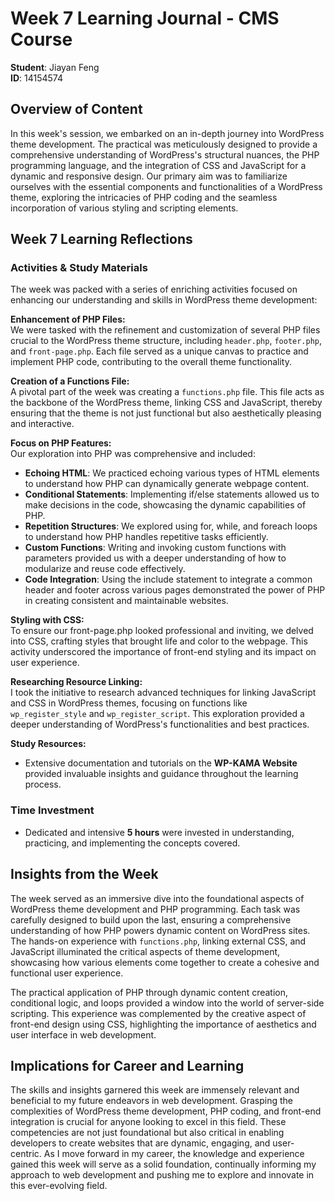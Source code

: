 # Week 7 Learning Journal - CMS Course

**Student**: Jiayan Feng  
**ID**: 14154574

## Overview of Content
In this week's session, we embarked on an in-depth journey into WordPress theme development. The practical was meticulously designed to provide a comprehensive understanding of WordPress's structural nuances, the PHP programming language, and the integration of CSS and JavaScript for a dynamic and responsive design. Our primary aim was to familiarize ourselves with the essential components and functionalities of a WordPress theme, exploring the intricacies of PHP coding and the seamless incorporation of various styling and scripting elements.

## Week 7 Learning Reflections

### Activities & Study Materials
The week was packed with a series of enriching activities focused on enhancing our understanding and skills in WordPress theme development:

**Enhancement of PHP Files:**  
We were tasked with the refinement and customization of several PHP files crucial to the WordPress theme structure, including `header.php`, `footer.php`, and `front-page.php`. Each file served as a unique canvas to practice and implement PHP code, contributing to the overall theme functionality.

**Creation of a Functions File:**  
A pivotal part of the week was creating a `functions.php` file. This file acts as the backbone of the WordPress theme, linking CSS and JavaScript, thereby ensuring that the theme is not just functional but also aesthetically pleasing and interactive.

**Focus on PHP Features:**  
Our exploration into PHP was comprehensive and included:
- **Echoing HTML**: We practiced echoing various types of HTML elements to understand how PHP can dynamically generate webpage content.
- **Conditional Statements**: Implementing if/else statements allowed us to make decisions in the code, showcasing the dynamic capabilities of PHP.
- **Repetition Structures**: We explored using for, while, and foreach loops to understand how PHP handles repetitive tasks efficiently.
- **Custom Functions**: Writing and invoking custom functions with parameters provided us with a deeper understanding of how to modularize and reuse code effectively.
- **Code Integration**: Using the include statement to integrate a common header and footer across various pages demonstrated the power of PHP in creating consistent and maintainable websites.

**Styling with CSS:**  
To ensure our front-page.php looked professional and inviting, we delved into CSS, crafting styles that brought life and color to the webpage. This activity underscored the importance of front-end styling and its impact on user experience.

**Researching Resource Linking:**  
I took the initiative to research advanced techniques for linking JavaScript and CSS in WordPress themes, focusing on functions like `wp_register_style` and `wp_register_script`. This exploration provided a deeper understanding of WordPress's functionalities and best practices.

**Study Resources:**
- Extensive documentation and tutorials on the **WP-KAMA Website** provided invaluable insights and guidance throughout the learning process.

### Time Investment
- Dedicated and intensive **5 hours** were invested in understanding, practicing, and implementing the concepts covered.

## Insights from the Week
The week served as an immersive dive into the foundational aspects of WordPress theme development and PHP programming. Each task was carefully designed to build upon the last, ensuring a comprehensive understanding of how PHP powers dynamic content on WordPress sites. The hands-on experience with `functions.php`, linking external CSS, and JavaScript illuminated the critical aspects of theme development, showcasing how various elements come together to create a cohesive and functional user experience.

The practical application of PHP through dynamic content creation, conditional logic, and loops provided a window into the world of server-side scripting. This experience was complemented by the creative aspect of front-end design using CSS, highlighting the importance of aesthetics and user interface in web development.

## Implications for Career and Learning
The skills and insights garnered this week are immensely relevant and beneficial to my future endeavors in web development. Grasping the complexities of WordPress theme development, PHP coding, and front-end integration is crucial for anyone looking to excel in this field. These competencies are not just foundational but also critical in enabling developers to create websites that are dynamic, engaging, and user-centric. As I move forward in my career, the knowledge and experience gained this week will serve as a solid foundation, continually informing my approach to web development and pushing me to explore and innovate in this ever-evolving field.
